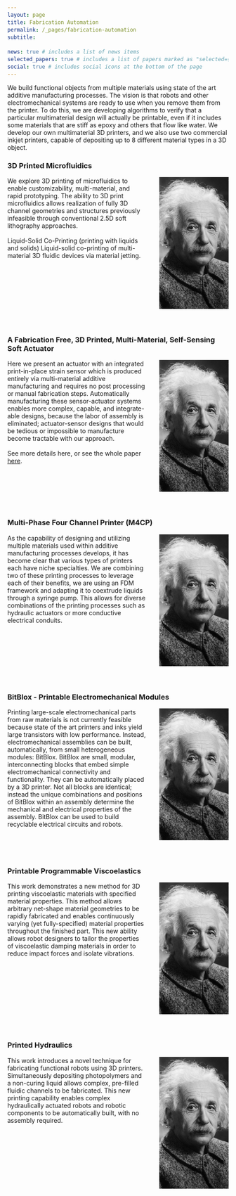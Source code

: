 ```yaml
---
layout: page
title: Fabrication Automation
permalink: /_pages/fabrication-automation
subtitle: 

news: true # includes a list of news items
selected_papers: true # includes a list of papers marked as "selected={true}"
social: true # includes social icons at the bottom of the page
---
```


We build functional objects from multiple materials using state of the art additive manufacturing processes. The vision is that robots and other electromechanical systems are ready to use when you remove them from the printer. To do this, we are developing algorithms to verify that a particular multimaterial design will actually be printable, even if it includes some materials that are stiff as epoxy and others that flow like water. We develop our own multimaterial 3D printers, and we also use two commercial inkjet printers, capable of depositing up to 8 different material types in a 3D object.



### 3D Printed Microfluidics

<div style="display: flex;">
    <div style="flex: 2;padding-right: 30px;">
        We explore 3D printing of microfluidics to enable customizability, multi-material, and rapid prototyping. The ability to 3D print microfluidics allows realization of fully 3D channel geometries and structures previously infeasible through conventional 2.5D soft lithography approaches.
        <br/><br/>
        Liquid-Solid Co-Printing (printing with liquids and solids)
        Liquid-solid co-printing of multi-material 3D fluidic devices via material jetting.
    </div>
    <div style="flex: 1; margin-left: auto;">
        <img src="/assets/img/prof_pic.jpg" alt="Image Description" style="width: 300px; height: 300px; object-fit: cover;">
    </div>
</div>
<br/><br/>

### A Fabrication Free, 3D Printed, Multi-Material, Self-Sensing Soft Actuator

<div style="display: flex;">
    <div style="flex: 2; padding-right: 30px;">
        Here we present an actuator with an integrated print-in-place strain sensor which is produced entirely via multi-material additive manufacturing and requires no post processing or manual fabrication steps. Automatically manufacturing these sensor-actuator systems enables more complex, capable, and integrate-able designs, because the labor of assembly is eliminated; actuator-sensor designs that would be tedious or impossible to manufacture become tractable with our approach.
        <br/><br/>
        See more details here, or see the whole paper <a href ="https://41310ed7-1a60-489f-888a-1aa520d0c9ca.filesusr.com/ugd/39a42a_fab92126ddce474db9dccb2fd3c7c302.pdf"> here</a>.
    </div>
    <div style="flex: 1; margin-left: auto;">
        <img src="/assets/img/prof_pic.jpg" alt="Image Description" style="width: 300px; height: 300px; object-fit: cover;">
    </div>
</div>
<br/><br/>

### Multi-Phase Four Channel Printer (M4CP)

<div style="display: flex;">
    <div style="flex: 2; padding-right: 30px;">
        As the capability of designing and utilizing multiple materials used within additive manufacturing processes develops, it has become clear that various types of printers each have niche specialties. We are combining two of these printing processes to leverage each of their benefits, we are using an FDM framework and adapting it to coextrude liquids through a syringe pump. This allows for diverse combinations of the printing processes such as hydraulic actuators or more conductive electrical conduits.
    </div>
    <div style="flex: 1; margin-left: auto;">
        <img src="/assets/img/prof_pic.jpg" alt="Image Description" style="width: 300px; height: 300px; object-fit: cover;">
    </div>
</div>
<br/><br/>

### BitBlox - Printable Electromechanical Modules

<div style="display: flex;">
    <div style="flex: 2;padding-right: 30px;">
        Printing large-scale electromechanical parts from raw materials is not currently feasible because state of the art printers and inks yield large transistors with low performance. Instead, electromechanical assemblies can be built, automatically, from small heterogeneous modules: BitBlox. BitBlox are small, modular, interconnecting blocks that embed simple electromechanical connectivity and functionality. They can be automatically placed by a 3D printer. Not all blocks are identical; instead the unique combinations and positions of BitBlox within an assembly determine the mechanical and electrical properties of the assembly. BitBlox can be used to build recyclable electrical circuits and robots.
    </div>
    <div style="flex: 1; margin-left: auto;">
        <img src="/assets/img/prof_pic.jpg" alt="Image Description" style="width: 300px; height: 300px; object-fit: cover;">
    </div>
</div>
<br/><br/>

### Printable Programmable Viscoelastics

<div style="display: flex;">
    <div style="flex: 2;padding-right: 30px;">
        This work demonstrates a new method for 3D printing viscoelastic materials with specified material properties. This method allows arbitrary net-shape material geometries to be rapidly fabricated and enables continuously varying (yet fully-specified) material properties throughout the finished part. This new ability allows robot designers to tailor the properties of viscoelastic damping materials in order to reduce impact forces and isolate vibrations.
    </div>
    <div style="flex: 1; margin-left: auto;">
        <img src="/assets/img/prof_pic.jpg" alt="Image Description" style="width: 300px; height: 300px; object-fit: cover;">
    </div>
</div>
<br/><br/>

### Printed Hydraulics

<div style="display: flex;">
    <div style="flex: 2;padding-right: 30px;">
        This work introduces a novel technique for fabricating functional robots using 3D printers. Simultaneously depositing photopolymers and a non-curing liquid allows complex, pre-filled fluidic channels to be fabricated. This new printing capability enables complex hydraulically actuated robots and robotic components to be automatically built, with no assembly required.
    </div>
    <div style="flex: 1; margin-left: auto;">
        <img src="/assets/img/prof_pic.jpg" alt="Image Description" style="width: 300px; height: 300px; object-fit: cover;">
    </div>
</div>
<br/><br/>